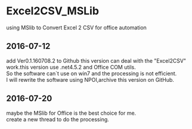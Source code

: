 # Excel2CSV_MSLib
using MSlib to Convert Excel 2 CSV for office automation

## 2016-07-12
add Ver0.1.160708.2 to Github
this version can deal with the "Excel2CSV" work.this version use .net4.5.2 and Office COM utils.  
So the software can`t use on win7 and the processing is not efficient.  
I will rewrite the software using NPOI,archive this version on GitHub.

## 2016-07-20
maybe the MSlib for Office is the best choice for me.  
create a new thread to do the processing.